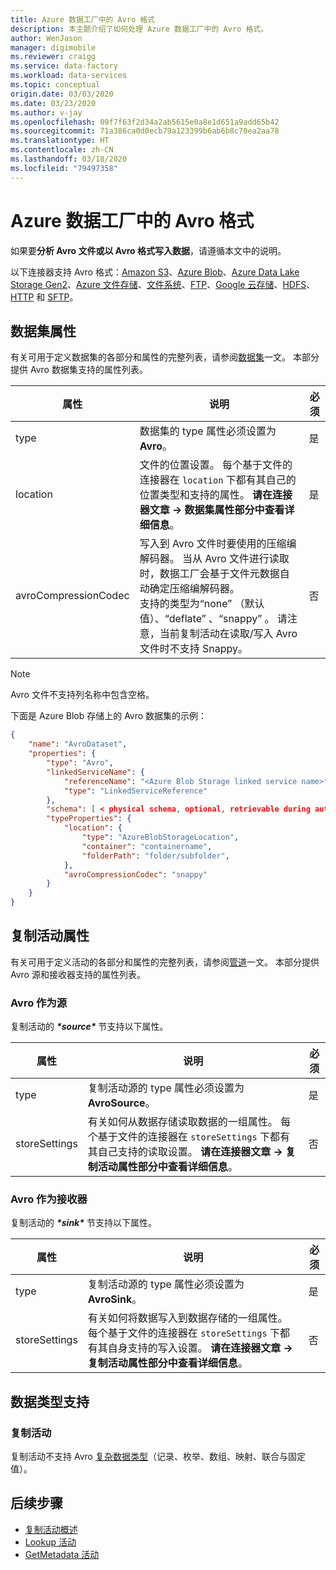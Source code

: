 ```yaml
---
title: Azure 数据工厂中的 Avro 格式
description: 本主题介绍了如何处理 Azure 数据工厂中的 Avro 格式。
author: WenJason
manager: digimobile
ms.reviewer: craigg
ms.service: data-factory
ms.workload: data-services
ms.topic: conceptual
origin.date: 03/03/2020
ms.date: 03/23/2020
ms.author: v-jay
ms.openlocfilehash: 09f7f63f2d34a2ab5615e0a8e1d651a9add65b42
ms.sourcegitcommit: 71a386ca0d0ecb79a123399b6ab6b8c70ea2aa78
ms.translationtype: HT
ms.contentlocale: zh-CN
ms.lasthandoff: 03/18/2020
ms.locfileid: "79497358"
---
```

# <a name="avro-format-in-azure-data-factory"></a>Azure 数据工厂中的 Avro 格式

如果要**分析 Avro 文件或以 Avro 格式写入数据**，请遵循本文中的说明。 

以下连接器支持 Avro 格式：[Amazon S3](connector-amazon-simple-storage-service.md)、[Azure Blob](connector-azure-blob-storage.md)、[Azure Data Lake Storage Gen2](connector-azure-data-lake-storage.md)、[Azure 文件存储](connector-azure-file-storage.md)、[文件系统](connector-file-system.md)、[FTP](connector-ftp.md)、[Google 云存储](connector-google-cloud-storage.md)、[HDFS](connector-hdfs.md)、[HTTP](connector-http.md) 和 [SFTP](connector-sftp.md)。

## <a name="dataset-properties"></a>数据集属性

有关可用于定义数据集的各部分和属性的完整列表，请参阅[数据集](concepts-datasets-linked-services.md)一文。 本部分提供 Avro 数据集支持的属性列表。

| 属性         | 说明                                                  | 必须 |
| ---------------- | ------------------------------------------------------------ | -------- |
| type             | 数据集的 type 属性必须设置为 **Avro**。 | 是      |
| location         | 文件的位置设置。 每个基于文件的连接器在 `location` 下都有其自己的位置类型和支持的属性。 **请在连接器文章 -> 数据集属性部分中查看详细信息**。 | 是      |
| avroCompressionCodec | 写入到 Avro 文件时要使用的压缩编解码器。 当从 Avro 文件进行读取时，数据工厂会基于文件元数据自动确定压缩编解码器。<br>支持的类型为“none”  （默认值）、“deflate”  、“snappy”  。 请注意，当前复制活动在读取/写入 Avro 文件时不支持 Snappy。 | 否       |

> [!NOTE]
> Avro 文件不支持列名称中包含空格。

下面是 Azure Blob 存储上的 Avro 数据集的示例：

```json
{
    "name": "AvroDataset",
    "properties": {
        "type": "Avro",
        "linkedServiceName": {
            "referenceName": "<Azure Blob Storage linked service name>",
            "type": "LinkedServiceReference"
        },
        "schema": [ < physical schema, optional, retrievable during authoring > ],
        "typeProperties": {
            "location": {
                "type": "AzureBlobStorageLocation",
                "container": "containername",
                "folderPath": "folder/subfolder",
            },
            "avroCompressionCodec": "snappy"
        }
    }
}
```

## <a name="copy-activity-properties"></a>复制活动属性

有关可用于定义活动的各部分和属性的完整列表，请参阅[管道](concepts-pipelines-activities.md)一文。 本部分提供 Avro 源和接收器支持的属性列表。

### <a name="avro-as-source"></a>Avro 作为源

复制活动的 ***\*source\**** 节支持以下属性。

| 属性      | 说明                                                  | 必须 |
| ------------- | ------------------------------------------------------------ | -------- |
| type          | 复制活动源的 type 属性必须设置为 **AvroSource**。 | 是      |
| storeSettings | 有关如何从数据存储读取数据的一组属性。 每个基于文件的连接器在 `storeSettings` 下都有其自己支持的读取设置。 **请在连接器文章 -> 复制活动属性部分中查看详细信息**。 | 否       |

### <a name="avro-as-sink"></a>Avro 作为接收器

复制活动的 ***\*sink\**** 节支持以下属性。

| 属性      | 说明                                                  | 必须 |
| ------------- | ------------------------------------------------------------ | -------- |
| type          | 复制活动源的 type 属性必须设置为 **AvroSink**。 | 是      |
| storeSettings | 有关如何将数据写入到数据存储的一组属性。 每个基于文件的连接器在 `storeSettings` 下都有其自身支持的写入设置。 **请在连接器文章 -> 复制活动属性部分中查看详细信息**。 | 否       |

## <a name="data-type-support"></a>数据类型支持

### <a name="copy-activity"></a>复制活动
复制活动不支持 Avro [复杂数据类型](https://avro.apache.org/docs/current/spec.html#schema_complex)（记录、枚举、数组、映射、联合与固定值）。

## <a name="next-steps"></a>后续步骤

- [复制活动概述](copy-activity-overview.md)
- [Lookup 活动](control-flow-lookup-activity.md)
- [GetMetadata 活动](control-flow-get-metadata-activity.md)
